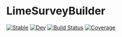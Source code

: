 # LimeSurveyBuilder

[![Stable](https://img.shields.io/badge/docs-stable-blue.svg)](https://p-gw.github.io/LimeSurveyBuilder.jl/stable)
[![Dev](https://img.shields.io/badge/docs-dev-blue.svg)](https://p-gw.github.io/LimeSurveyBuilder.jl/dev)
[![Build Status](https://github.com/p-gw/LimeSurveyBuilder.jl/actions/workflows/CI.yml/badge.svg?branch=main)](https://github.com/p-gw/LimeSurveyBuilder.jl/actions/workflows/CI.yml?query=branch%3Amain)
[![Coverage](https://codecov.io/gh/p-gw/LimeSurveyBuilder.jl/branch/main/graph/badge.svg)](https://codecov.io/gh/p-gw/LimeSurveyBuilder.jl)
